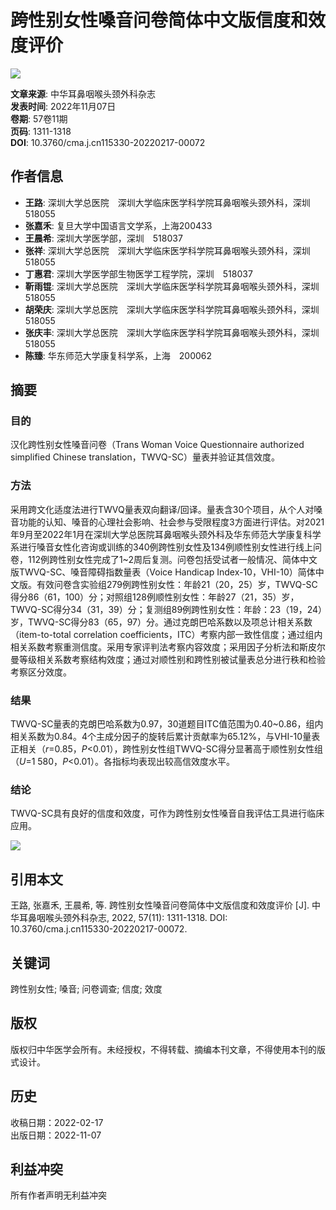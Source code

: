 # 跨性别女性嗓音问卷简体中文版信度和效度评价

![](/imgsource.jspx?r=r/cms/erbihou/top_logo.png)

**文章来源**: 中华耳鼻咽喉头颈外科杂志  
**发表时间**: 2022年11月07日  
**卷期**: 57卷11期  
**页码**: 1311-1318  
**DOI**: 10.3760/cma.j.cn115330-20220217-00072  

## 作者信息

- **王路**: 深圳大学总医院　深圳大学临床医学科学院耳鼻咽喉头颈外科，深圳　518055
- **张嘉禾**: 复旦大学中国语言文学系，上海200433
- **王晨希**: 深圳大学医学部，深圳　518037
- **张祥**: 深圳大学总医院　深圳大学临床医学科学院耳鼻咽喉头颈外科，深圳　518055
- **丁惠君**: 深圳大学医学部生物医学工程学院，深圳　518037
- **靳雨锟**: 深圳大学总医院　深圳大学临床医学科学院耳鼻咽喉头颈外科，深圳　518055
- **胡荣庆**: 深圳大学总医院　深圳大学临床医学科学院耳鼻咽喉头颈外科，深圳　518055
- **张庆丰**: 深圳大学总医院　深圳大学临床医学科学院耳鼻咽喉头颈外科，深圳　518055
- **陈臻**: 华东师范大学康复科学系，上海　200062

## 摘要

### 目的
汉化跨性别女性嗓音问卷（Trans Woman Voice Questionnaire authorized simplified Chinese translation，TWVQ-SC）量表并验证其信效度。

### 方法
采用跨文化适度法进行TWVQ量表双向翻译/回译。量表含30个项目，从个人对嗓音功能的认知、嗓音的心理社会影响、社会参与受限程度3方面进行评估。对2021年9月至2022年1月在深圳大学总医院耳鼻咽喉头颈外科及华东师范大学康复科学系进行嗓音女性化咨询或训练的340例跨性别女性及134例顺性别女性进行线上问卷，112例跨性别女性完成了1~2周后复测。问卷包括受试者一般情况、简体中文版TWVQ-SC、嗓音障碍指数量表（Voice Handicap Index-10，VHI-10）简体中文版。有效问卷含实验组279例跨性别女性：年龄21（20，25）岁，TWVQ-SC得分86（61，100）分；对照组128例顺性别女性：年龄27（21，35）岁，TWVQ-SC得分34（31，39）分；复测组89例跨性别女性：年龄：23（19，24）岁，TWVQ-SC得分83（65，97）分。通过克朗巴哈系数以及项总计相关系数（item-to-total correlation coefficients，ITC）考察内部一致性信度；通过组内相关系数考察重测信度。采用专家评判法考察内容效度；采用因子分析法和斯皮尔曼等级相关系数考察结构效度；通过对顺性别和跨性别被试量表总分进行秩和检验考察区分效度。

### 结果
TWVQ-SC量表的克朗巴哈系数为0.97，30道题目ITC值范围为0.40~0.86，组内相关系数为0.84。4个主成分因子的旋转后累计贡献率为65.12%，与VHI-10量表正相关（_r_=0.85，_P_<0.01），跨性别女性组TWVQ-SC得分显著高于顺性别女性组（_U_=1 580，_P_<0.01）。各指标均表现出较高信效度水平。

### 结论
TWVQ-SC具有良好的信度和效度，可作为跨性别女性嗓音自我评估工具进行临床应用。

![](/imgsource.jspx?r=r/cms/img/article/pic_border_bottom_wz.png) 

## 引用本文
王路, 张嘉禾, 王晨希, 等. 跨性别女性嗓音问卷简体中文版信度和效度评价 [J]. 中华耳鼻咽喉头颈外科杂志, 2022, 57(11): 1311-1318. DOI: 10.3760/cma.j.cn115330-20220217-00072.

## 关键词
跨性别女性; 嗓音; 问卷调查; 信度; 效度

## 版权
版权归中华医学会所有。未经授权，不得转载、摘编本刊文章，不得使用本刊的版式设计。

## 历史
收稿日期：2022-02-17  
出版日期：2022-11-07

## 利益冲突
所有作者声明无利益冲突